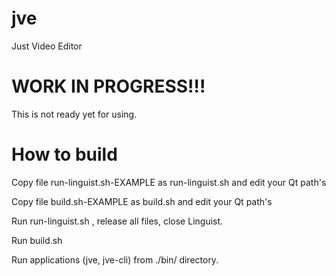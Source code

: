 # jve
Just Video Editor

# WORK IN PROGRESS!!!
This is not ready yet for using.




# How to build
Copy file run-linguist.sh-EXAMPLE as run-linguist.sh and edit your Qt path's

Copy file build.sh-EXAMPLE as build.sh and edit your Qt path's

Run run-linguist.sh , release all files, close Linguist.

Run build.sh

Run applications (jve, jve-cli) from ./bin/ directory.
